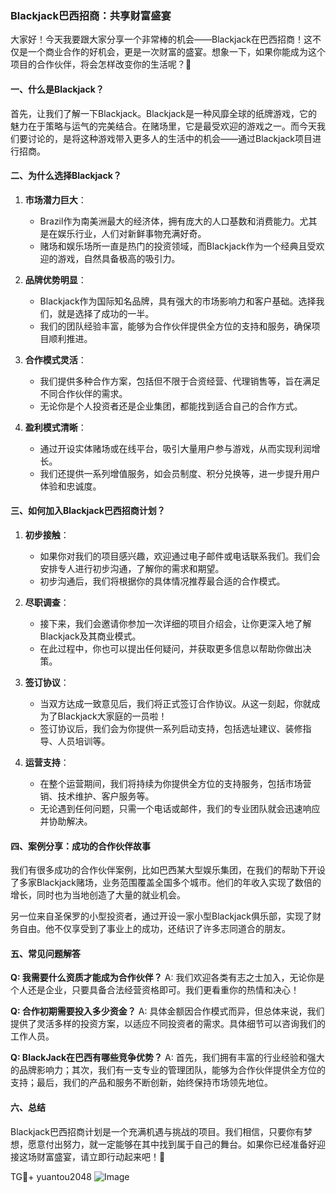 ### Blackjack巴西招商：共享财富盛宴

大家好！今天我要跟大家分享一个非常棒的机会——Blackjack在巴西招商！这不仅是一个商业合作的好机会，更是一次财富的盛宴。想象一下，如果你能成为这个项目的合作伙伴，将会怎样改变你的生活呢？🎉

#### 一、什么是Blackjack？

首先，让我们了解一下Blackjack。Blackjack是一种风靡全球的纸牌游戏，它的魅力在于策略与运气的完美结合。在赌场里，它是最受欢迎的游戏之一。而今天我们要讨论的，是将这种游戏带入更多人的生活中的机会——通过Blackjack项目进行招商。

#### 二、为什么选择Blackjack？

1. **市场潜力巨大**：
   - Brazil作为南美洲最大的经济体，拥有庞大的人口基数和消费能力。尤其是在娱乐行业，人们对新鲜事物充满好奇。
   - 赌场和娱乐场所一直是热门的投资领域，而Blackjack作为一个经典且受欢迎的游戏，自然具备极高的吸引力。

2. **品牌优势明显**：
   - Blackjack作为国际知名品牌，具有强大的市场影响力和客户基础。选择我们，就是选择了成功的一半。
   - 我们的团队经验丰富，能够为合作伙伴提供全方位的支持和服务，确保项目顺利推进。

3. **合作模式灵活**：
   - 我们提供多种合作方案，包括但不限于合资经营、代理销售等，旨在满足不同合作伙伴的需求。
   - 无论你是个人投资者还是企业集团，都能找到适合自己的合作方式。

4. **盈利模式清晰**：
   - 通过开设实体赌场或在线平台，吸引大量用户参与游戏，从而实现利润增长。
   - 我们还提供一系列增值服务，如会员制度、积分兑换等，进一步提升用户体验和忠诚度。

#### 三、如何加入Blackjack巴西招商计划？

1. **初步接触**：
   - 如果你对我们的项目感兴趣，欢迎通过电子邮件或电话联系我们。我们会安排专人进行初步沟通，了解你的需求和期望。
   - 初步沟通后，我们将根据你的具体情况推荐最合适的合作模式。

2. **尽职调查**：
   - 接下来，我们会邀请你参加一次详细的项目介绍会，让你更深入地了解Blackjack及其商业模式。
   - 在此过程中，你也可以提出任何疑问，并获取更多信息以帮助你做出决策。

3. **签订协议**：
   - 当双方达成一致意见后，我们将正式签订合作协议。从这一刻起，你就成为了Blackjack大家庭的一员啦！
   - 签订协议后，我们会为你提供一系列启动支持，包括选址建议、装修指导、人员培训等。

4. **运营支持**：
   - 在整个运营期间，我们将持续为你提供全方位的支持服务，包括市场营销、技术维护、客户服务等。
   - 无论遇到任何问题，只需一个电话或邮件，我们的专业团队就会迅速响应并协助解决。

#### 四、案例分享：成功的合作伙伴故事

我们有很多成功的合作伙伴案例，比如巴西某大型娱乐集团，在我们的帮助下开设了多家Blackjack赌场，业务范围覆盖全国多个城市。他们的年收入实现了数倍的增长，同时也为当地创造了大量的就业机会。

另一位来自圣保罗的小型投资者，通过开设一家小型Blackjack俱乐部，实现了财务自由。他不仅享受到了事业上的成功，还结识了许多志同道合的朋友。

#### 五、常见问题解答

**Q: 我需要什么资质才能成为合作伙伴？**
A: 我们欢迎各类有志之士加入，无论你是个人还是企业，只要具备合法经营资格即可。我们更看重你的热情和决心！

**Q: 合作初期需要投入多少资金？**
A: 具体金额因合作模式而异，但总体来说，我们提供了灵活多样的投资方案，以适应不同投资者的需求。具体细节可以咨询我们的工作人员。

**Q: BlackJack在巴西有哪些竞争优势？**
A: 首先，我们拥有丰富的行业经验和强大的品牌影响力；其次，我们有一支专业的管理团队，能够为合作伙伴提供全方位的支持；最后，我们的产品和服务不断创新，始终保持市场领先地位。

#### 六、总结

Blackjack巴西招商计划是一个充满机遇与挑战的项目。我们相信，只要你有梦想，愿意付出努力，就一定能够在其中找到属于自己的舞台。如果你已经准备好迎接这场财富盛宴，请立即行动起来吧！🚀

TG💪+ yuantou2048  ![Image](https://github.com/user-attachments/assets/cf57a8bb-a08e-43c1-ad82-039f33c64200)